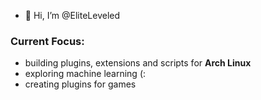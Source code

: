 - 👋 Hi, I’m @EliteLeveled

### Current Focus:
- building plugins, extensions and scripts for **Arch Linux**
- exploring machine learning (:
- creating plugins for games
 
<!---
EliteLeveled/EliteLeveled is a ✨ special ✨ repository because its `README.md` (this file) appears on your GitHub profile.
You can click the Preview link to take a look at your changes.
--->
